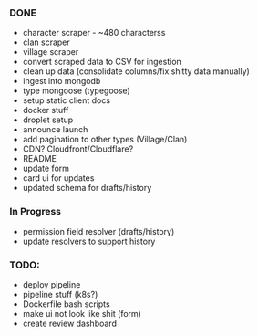 ### DONE

- character scraper - ~480 characterss
- clan scraper
- village scraper
- convert scraped data to CSV for ingestion
- clean up data (consolidate columns/fix shitty data manually)
- ingest into mongodb
- type mongoose (typegoose)
- setup static client docs
- docker stuff
- droplet setup
- announce launch
- add pagination to other types (Village/Clan)
- CDN? Cloudfront/Cloudflare?
- README
- update form
- card ui for updates
- updated schema for drafts/history

### In Progress
- permission field resolver (drafts/history)
- update resolvers to support history

### TODO:
- deploy pipeline
- pipeline stuff (k8s?)
- Dockerfile bash scripts
- make ui not look like shit (form)
- create review dashboard






